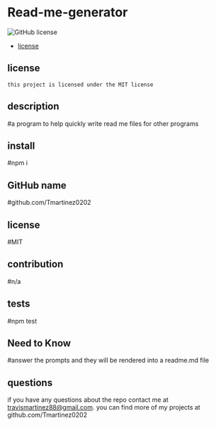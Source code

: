 # Read-me-generator
  ![GitHub license](https://img.shields.io/badge/license-MIT-blue.svg)
  * [license](#license)
  ## license
    
    this project is licensed under the MIT license

  ## description
  #a program to help quickly write read me files for other programs

  ## install
  #npm i


  ## GitHub name
  #github.com/Tmartinez0202


  ## license
  #MIT


  ## contribution
  #n/a


  ## tests
  #npm test


  ## Need to Know
  #answer the prompts and they will be rendered into a readme.md file

  ## questions
  if you have any questions about the repo contact me at travismartinez88@gmail.com. you can find more of my projects at github.com/Tmartinez0202


